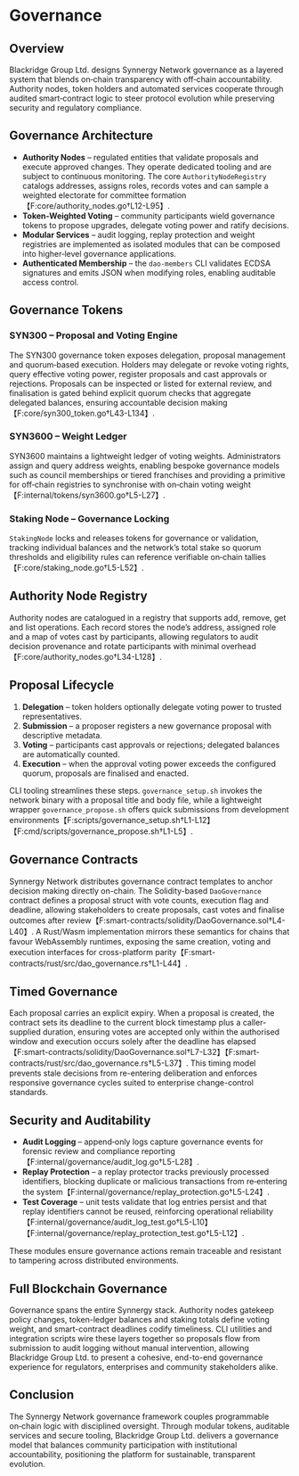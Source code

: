 # Governance

## Overview
Blackridge Group Ltd. designs Synnergy Network governance as a layered system that blends on‑chain transparency with off‑chain accountability. Authority nodes, token holders and automated services cooperate through audited smart‑contract logic to steer protocol evolution while preserving security and regulatory compliance.

## Governance Architecture
- **Authority Nodes** – regulated entities that validate proposals and execute approved changes. They operate dedicated tooling and are subject to continuous monitoring. The core `AuthorityNodeRegistry` catalogs addresses, assigns roles, records votes and can sample a weighted electorate for committee formation【F:core/authority_nodes.go†L12-L95】.
- **Token‑Weighted Voting** – community participants wield governance tokens to propose upgrades, delegate voting power and ratify decisions.
- **Modular Services** – audit logging, replay protection and weight registries are implemented as isolated modules that can be composed into higher‑level governance applications.
- **Authenticated Membership** – the `dao-members` CLI validates ECDSA signatures and emits JSON when modifying roles, enabling auditable access control.

## Governance Tokens
### SYN300 – Proposal and Voting Engine
The SYN300 governance token exposes delegation, proposal management and quorum‑based execution. Holders may delegate or revoke voting rights, query effective voting power, register proposals and cast approvals or rejections. Proposals can be inspected or listed for external review, and finalisation is gated behind explicit quorum checks that aggregate delegated balances, ensuring accountable decision making【F:core/syn300_token.go†L43-L134】.

### SYN3600 – Weight Ledger
SYN3600 maintains a lightweight ledger of voting weights. Administrators assign and query address weights, enabling bespoke governance models such as council memberships or tiered franchises and providing a primitive for off‑chain registries to synchronise with on‑chain voting weight【F:internal/tokens/syn3600.go†L5-L27】.

### Staking Node – Governance Locking
`StakingNode` locks and releases tokens for governance or validation, tracking individual balances and the network’s total stake so quorum thresholds and eligibility rules can reference verifiable on‑chain tallies【F:core/staking_node.go†L5-L52】.

## Authority Node Registry
Authority nodes are catalogued in a registry that supports add, remove, get and list operations. Each record stores the node’s address, assigned role and a map of votes cast by participants, allowing regulators to audit decision provenance and rotate participants with minimal overhead【F:core/authority_nodes.go†L34-L128】.

## Proposal Lifecycle
1. **Delegation** – token holders optionally delegate voting power to trusted representatives.
2. **Submission** – a proposer registers a new governance proposal with descriptive metadata.
3. **Voting** – participants cast approvals or rejections; delegated balances are automatically counted.
4. **Execution** – when the approval voting power exceeds the configured quorum, proposals are finalised and enacted.

CLI tooling streamlines these steps. `governance_setup.sh` invokes the network binary with a proposal title and body file, while a lightweight wrapper `governance_propose.sh` offers quick submissions from development environments【F:scripts/governance_setup.sh†L1-L12】【F:cmd/scripts/governance_propose.sh†L1-L5】.

## Governance Contracts
Synnergy Network distributes governance contract templates to anchor decision making directly on-chain. The Solidity-based `DaoGovernance` contract defines a proposal struct with vote counts, execution flag and deadline, allowing stakeholders to create proposals, cast votes and finalise outcomes after review【F:smart-contracts/solidity/DaoGovernance.sol†L4-L40】. A Rust/Wasm implementation mirrors these semantics for chains that favour WebAssembly runtimes, exposing the same creation, voting and execution interfaces for cross-platform parity【F:smart-contracts/rust/src/dao_governance.rs†L1-L44】.

## Timed Governance
Each proposal carries an explicit expiry. When a proposal is created, the contract sets its deadline to the current block timestamp plus a caller-supplied duration, ensuring votes are accepted only within the authorised window and execution occurs solely after the deadline has elapsed【F:smart-contracts/solidity/DaoGovernance.sol†L7-L32】【F:smart-contracts/rust/src/dao_governance.rs†L5-L37】. This timing model prevents stale decisions from re-entering deliberation and enforces responsive governance cycles suited to enterprise change-control standards.

## Security and Auditability
- **Audit Logging** – append‑only logs capture governance events for forensic review and compliance reporting【F:internal/governance/audit_log.go†L5-L28】.
- **Replay Protection** – a replay protector tracks previously processed identifiers, blocking duplicate or malicious transactions from re‑entering the system【F:internal/governance/replay_protection.go†L5-L24】.
- **Test Coverage** – unit tests validate that log entries persist and that replay identifiers cannot be reused, reinforcing operational reliability【F:internal/governance/audit_log_test.go†L5-L10】【F:internal/governance/replay_protection_test.go†L5-L12】.

These modules ensure governance actions remain traceable and resistant to tampering across distributed environments.

## Full Blockchain Governance
Governance spans the entire Synnergy stack. Authority nodes gatekeep policy changes, token-ledger balances and staking totals define voting weight, and smart-contract deadlines codify timeliness. CLI utilities and integration scripts wire these layers together so proposals flow from submission to audit logging without manual intervention, allowing Blackridge Group Ltd. to present a cohesive, end-to-end governance experience for regulators, enterprises and community stakeholders alike.

## Conclusion
The Synnergy Network governance framework couples programmable on‑chain logic with disciplined oversight. Through modular tokens, auditable services and secure tooling, Blackridge Group Ltd. delivers a governance model that balances community participation with institutional accountability, positioning the platform for sustainable, transparent evolution.

